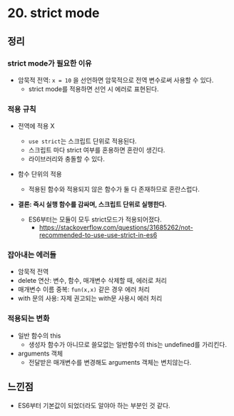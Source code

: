 # 20. strict mode

## 정리

### strict mode가 필요한 이유

- 암묵적 전역: `x = 10` 을 선언하면 암묵적으로 전역 변수로써 사용할 수 있다.
  - strict mode를 적용하면 선언 시 에러로 표현된다.

### 적용 규칙

- 전역에 적용 X

  - `use strict`는 스크립트 단위로 적용된다.
  - 스크립트 마다 strict 여부를 혼용하면 혼란이 생긴다.
  - 라이브러리와 충돌할 수 있다.

- 함수 단위의 적용

  - 적용된 함수와 적용되지 않은 함수가 둘 다 존재하므로 혼란스럽다.

- **결론: 즉시 실행 함수를 감싸며, 스크립트 단위로 실행한다.**
  - ES6부터는 모듈이 모두 strict모드가 적용되어졌다.
    - https://stackoverflow.com/questions/31685262/not-recommended-to-use-use-strict-in-es6

### 잡아내는 에러들

- 암묵적 전역
- delete 연산: 변수, 함수, 매개변수 삭제할 때, 에러로 처리
- 매개변수 이름 중복: `fun(x,x)` 같은 경우 에러 처리
- with 문의 사용: 자제 권고되는 with문 사용시 에러 처리

### 적용되는 변화

- 일반 함수의 this
  - 생성자 함수가 아니므로 쓸모없는 일반함수의 this는 undefined를 가리킨다.
- arguments 객체
  - 전달받은 매개변수를 변경해도 arguments 객체는 변치않는다.

## 느낀점

- ES6부터 기본값이 되었더라도 알야아 하는 부분인 것 같다.
